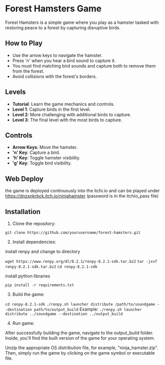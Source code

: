 # Forest Hamsters Game

Forest Hamsters is a simple game where you play as a hamster tasked with restoring peace to a forest by capturing disruptive birds.

## How to Play

- Use the arrow keys to navigate the hamster.
- Press 'n' when you hear a bird sound to capture it.
- You must find matching bird sounds and capture both to remove them from the forest.
- Avoid collisions with the forest's borders.

## Levels

- **Tutorial**: Learn the game mechanics and controls.
- **Level 1**: Capture birds in the first level.
- **Level 2**: More challenging with additional birds to capture.
- **Level 3**: The final level with the most birds to capture.

## Controls

- **Arrow Keys**: Move the hamster.
- **'n' Key**: Capture a bird.
- **'h' Key**: Toggle hamster visibility.
- **'g' Key**: Toggle bird visibility.


## Web Deploy

the game is deployed continuously into the itchi.io and can be played under https://dnzsnkrbck.itch.io/ninjahamster
(password is in the itchio_pass file)


## Installation


1. Clone the repository:

`git clone https://github.com/yourusername/forest-hamsters.git`

2. Install dependencies:

install renpy and change to directory

`wget https://www.renpy.org/dl/8.2.1/renpy-8.2.1-sdk.tar.bz2`
`tar -jxvf renpy-8.2.1-sdk.tar.bz2`
`cd renpy-8.2.1-sdk`

install python libraries 

`pip install -r requirements.txt`

3. Build the game:

`cd renpy-8.2.1-sdk`
`./renpy.sh launcher distribute /path/to/soundgame --destination path/to/output_build`
Example: `./renpy.sh launcher distribute ../soundgame --destination ../output_build`

4. Run game:

After successfully building the game, navigate to the output_build folder. Inside, you'll find the built version of the game for your operating system.

Unzip the appropriate OS distribution file, for example, "ninja_hamster.zip". Then, simply run the game by clicking on the game symbol or executable file.






